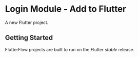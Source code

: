 # Login Module - Add to Flutter

A new Flutter project.

## Getting Started

FlutterFlow projects are built to run on the Flutter _stable_ release.

